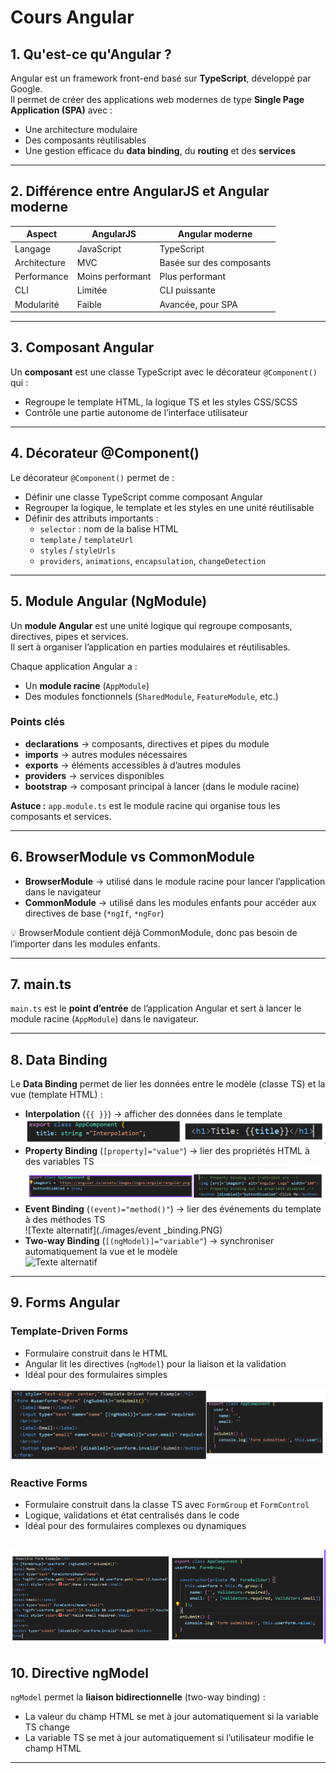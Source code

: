 # Cours Angular

## 1. Qu'est-ce qu'Angular ?
Angular est un framework front-end basé sur **TypeScript**, développé par Google.  
Il permet de créer des applications web modernes de type **Single Page Application (SPA)** avec :  
- Une architecture modulaire  
- Des composants réutilisables  
- Une gestion efficace du **data binding**, du **routing** et des **services**  

---

## 2. Différence entre AngularJS et Angular moderne
| Aspect                  | AngularJS                   | Angular moderne            |
|-------------------------|----------------------------|---------------------------|
| Langage                 | JavaScript                 | TypeScript                |
| Architecture            | MVC                        | Basée sur des composants  |
| Performance             | Moins performant           | Plus performant           |
| CLI                     | Limitée                    | CLI puissante             |
| Modularité              | Faible                     | Avancée, pour SPA         |

---

## 3. Composant Angular
Un **composant** est une classe TypeScript avec le décorateur `@Component()` qui :  
- Regroupe le template HTML, la logique TS et les styles CSS/SCSS  
- Contrôle une partie autonome de l’interface utilisateur  

---

## 4. Décorateur @Component()
Le décorateur `@Component()` permet de :  
- Définir une classe TypeScript comme composant Angular  
- Regrouper la logique, le template et les styles en une unité réutilisable  
- Définir des attributs importants :  
  - `selector` : nom de la balise HTML  
  - `template` / `templateUrl`  
  - `styles` / `styleUrls`  
  - `providers`, `animations`, `encapsulation`, `changeDetection`  

---

## 5. Module Angular (NgModule)
Un **module Angular** est une unité logique qui regroupe composants, directives, pipes et services.  
Il sert à organiser l’application en parties modulaires et réutilisables.  

Chaque application Angular a :  
- Un **module racine** (`AppModule`)  
- Des modules fonctionnels (`SharedModule`, `FeatureModule`, etc.)  

### Points clés
- **declarations** → composants, directives et pipes du module  
- **imports** → autres modules nécessaires  
- **exports** → éléments accessibles à d’autres modules  
- **providers** → services disponibles  
- **bootstrap** → composant principal à lancer (dans le module racine)  

**Astuce :** `app.module.ts` est le module racine qui organise tous les composants et services.  

---

## 6. BrowserModule vs CommonModule
- **BrowserModule** → utilisé dans le module racine pour lancer l’application dans le navigateur  
- **CommonModule** → utilisé dans les modules enfants pour accéder aux directives de base (`*ngIf`, `*ngFor`)  

💡 BrowserModule contient déjà CommonModule, donc pas besoin de l’importer dans les modules enfants.  

---

## 7. main.ts
`main.ts` est le **point d’entrée** de l’application Angular et sert à lancer le module racine (`AppModule`) dans le navigateur.  

---

## 8. Data Binding
Le **Data Binding** permet de lier les données entre le modèle (classe TS) et la vue (template HTML) :  
- **Interpolation** (`{{ }}`) → afficher des données dans le template  
![Texte alternatif](./images/interpolation.PNG)
- **Property Binding** (`[property]="value"`) → lier des propriétés HTML à des variables TS  
![Texte alternatif](./images/Property_Binding.PNG)
- **Event Binding** (`(event)="method()"`) → lier des événements du template à des méthodes TS  
![Texte alternatif](./images/event _binding.PNG)
- **Two-way Binding** (`[(ngModel)]="variable"`) → synchroniser automatiquement la vue et le modèle  
![Texte alternatif](./images/tow-way_binding.PNG)

---

## 9. Forms Angular
### Template-Driven Forms
- Formulaire construit dans le HTML  
- Angular lit les directives (`ngModel`) pour la liaison et la validation  
- Idéal pour des formulaires simples  

![Texte alternatif](./images/template-driven-forms.PNG)

### Reactive Forms
- Formulaire construit dans la classe TS avec `FormGroup` et `FormControl`  
- Logique, validations et état centralisés dans le code  
- Idéal pour des formulaires complexes ou dynamiques  

![Texte alternatif](./images/Reactives_forms.PNG)
---

## 10. Directive ngModel
`ngModel` permet la **liaison bidirectionnelle** (two-way binding) :  
- La valeur du champ HTML se met à jour automatiquement si la variable TS change  
- La variable TS se met à jour automatiquement si l’utilisateur modifie le champ HTML  

---

